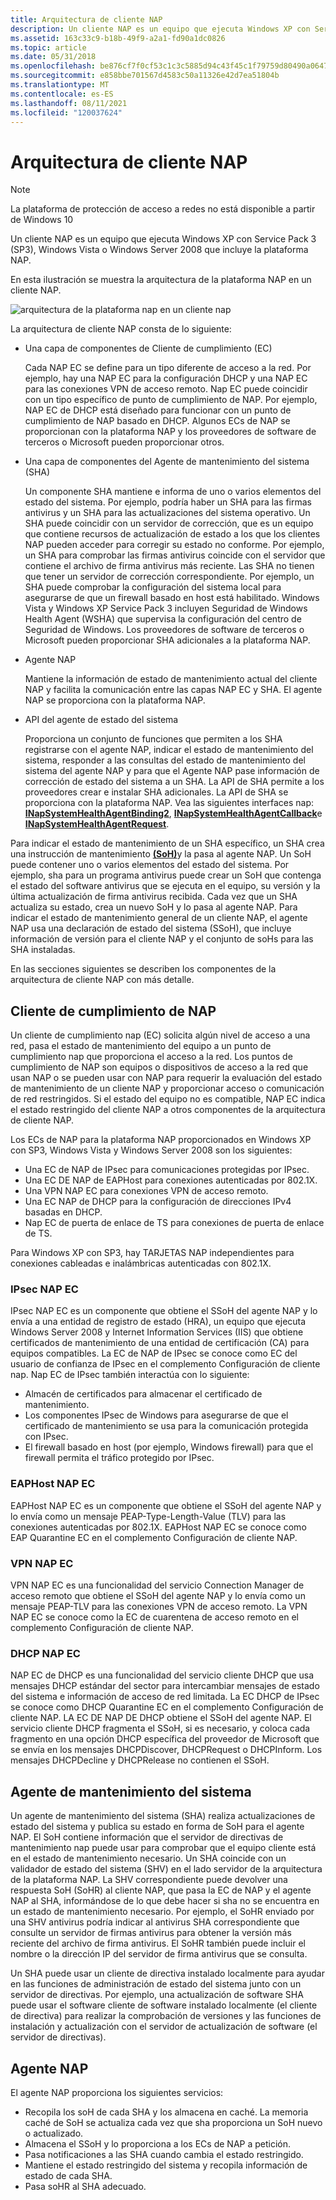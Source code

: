 ```yaml
---
title: Arquitectura de cliente NAP
description: Un cliente NAP es un equipo que ejecuta Windows XP con Service Pack 3 (SP3), Windows Vista o Windows Server 2008 que incluye la plataforma NAP.
ms.assetid: 163c33c9-b18b-49f9-a2a1-fd90a1dc0826
ms.topic: article
ms.date: 05/31/2018
ms.openlocfilehash: be876cf7f0cf53c1c3c5885d94c43f45c1f79759d80490a0647d5e7d7678fba9
ms.sourcegitcommit: e858bbe701567d4583c50a11326e42d7ea51804b
ms.translationtype: MT
ms.contentlocale: es-ES
ms.lasthandoff: 08/11/2021
ms.locfileid: "120037624"
---
```

# <a name="nap-client-architecture"></a>Arquitectura de cliente NAP

> [!Note]  
> La plataforma de protección de acceso a redes no está disponible a partir de Windows 10

 

Un cliente NAP es un equipo que ejecuta Windows XP con Service Pack 3 (SP3), Windows Vista o Windows Server 2008 que incluye la plataforma NAP.

En esta ilustración se muestra la arquitectura de la plataforma NAP en un cliente NAP.

![arquitectura de la plataforma nap en un cliente nap](images/nap-client-side-arch.png)

La arquitectura de cliente NAP consta de lo siguiente:

-   Una capa de componentes de Cliente de cumplimiento (EC)

    Cada NAP EC se define para un tipo diferente de acceso a la red. Por ejemplo, hay una NAP EC para la configuración DHCP y una NAP EC para las conexiones VPN de acceso remoto. Nap EC puede coincidir con un tipo específico de punto de cumplimiento de NAP. Por ejemplo, NAP EC de DHCP está diseñado para funcionar con un punto de cumplimiento de NAP basado en DHCP. Algunos ECs de NAP se proporcionan con la plataforma NAP y los proveedores de software de terceros o Microsoft pueden proporcionar otros.

-   Una capa de componentes del Agente de mantenimiento del sistema (SHA)

    Un componente SHA mantiene e informa de uno o varios elementos del estado del sistema. Por ejemplo, podría haber un SHA para las firmas antivirus y un SHA para las actualizaciones del sistema operativo. Un SHA puede coincidir con un servidor de corrección, que es un equipo que contiene recursos de actualización de estado a los que los clientes NAP pueden acceder para corregir su estado no conforme. Por ejemplo, un SHA para comprobar las firmas antivirus coincide con el servidor que contiene el archivo de firma antivirus más reciente. Las SHA no tienen que tener un servidor de corrección correspondiente. Por ejemplo, un SHA puede comprobar la configuración del sistema local para asegurarse de que un firewall basado en host está habilitado. Windows Vista y Windows XP Service Pack 3 incluyen Seguridad de Windows Health Agent (WSHA) que supervisa la configuración del centro de Seguridad de Windows. Los proveedores de software de terceros o Microsoft pueden proporcionar SHA adicionales a la plataforma NAP.

-   Agente NAP

    Mantiene la información de estado de mantenimiento actual del cliente NAP y facilita la comunicación entre las capas NAP EC y SHA. El agente NAP se proporciona con la plataforma NAP.

-   API del agente de estado del sistema

    Proporciona un conjunto de funciones que permiten a los SHA registrarse con el agente NAP, indicar el estado de mantenimiento del sistema, responder a las consultas del estado de mantenimiento del sistema del agente NAP y para que el Agente NAP pase información de corrección de estado del sistema a un SHA. La API de SHA permite a los proveedores crear e instalar SHA adicionales. La API de SHA se proporciona con la plataforma NAP. Vea las siguientes interfaces nap: [**INapSystemHealthAgentBinding2**](inapsystemhealthagentbinding2.md), [**INapSystemHealthAgentCallback**](inapsystemhealthagentcallback.md)e [**INapSystemHealthAgentRequest**](inapsystemhealthagentrequest.md).

Para indicar el estado de mantenimiento de un SHA específico, un SHA crea una instrucción de mantenimiento [**(SoH)**](/windows/win32/api/naptypes/ns-naptypes-soh)y la pasa al agente NAP. Un SoH puede contener uno o varios elementos del estado del sistema. Por ejemplo, sha para un programa antivirus puede crear un SoH que contenga el estado del software antivirus que se ejecuta en el equipo, su versión y la última actualización de firma antivirus recibida. Cada vez que un SHA actualiza su estado, crea un nuevo SoH y lo pasa al agente NAP. Para indicar el estado de mantenimiento general de un cliente NAP, el agente NAP usa una declaración de estado del sistema (SSoH), que incluye información de versión para el cliente NAP y el conjunto de soHs para las SHA instaladas.

En las secciones siguientes se describen los componentes de la arquitectura de cliente NAP con más detalle.

## <a name="nap-enforcement-client"></a>Cliente de cumplimiento de NAP

Un cliente de cumplimiento nap (EC) solicita algún nivel de acceso a una red, pasa el estado de mantenimiento del equipo a un punto de cumplimiento nap que proporciona el acceso a la red. Los puntos de cumplimiento de NAP son equipos o dispositivos de acceso a la red que usan NAP o se pueden usar con NAP para requerir la evaluación del estado de mantenimiento de un cliente NAP y proporcionar acceso o comunicación de red restringidos. Si el estado del equipo no es compatible, NAP EC indica el estado restringido del cliente NAP a otros componentes de la arquitectura de cliente NAP.

Los ECs de NAP para la plataforma NAP proporcionados en Windows XP con SP3, Windows Vista y Windows Server 2008 son los siguientes:

-   Una EC de NAP de IPsec para comunicaciones protegidas por IPsec.
-   Una EC DE NAP de EAPHost para conexiones autenticadas por 802.1X.
-   Una VPN NAP EC para conexiones VPN de acceso remoto.
-   Una EC NAP de DHCP para la configuración de direcciones IPv4 basadas en DHCP.
-   Nap EC de puerta de enlace de TS para conexiones de puerta de enlace de TS.

Para Windows XP con SP3, hay TARJETAS NAP independientes para conexiones cableadas e inalámbricas autenticadas con 802.1X.

### <a name="ipsec-nap-ec"></a>IPsec NAP EC

IPsec NAP EC es un componente que obtiene el SSoH del agente NAP y lo envía a una entidad de registro de estado (HRA), un equipo que ejecuta Windows Server 2008 y Internet Information Services (IIS) que obtiene certificados de mantenimiento de una entidad de certificación (CA) para equipos compatibles. La EC de NAP de IPsec se conoce como EC del usuario de confianza de IPsec en el complemento Configuración de cliente nap. Nap EC de IPsec también interactúa con lo siguiente:

-   Almacén de certificados para almacenar el certificado de mantenimiento.
-   Los componentes IPsec de Windows para asegurarse de que el certificado de mantenimiento se usa para la comunicación protegida con IPsec.
-   El firewall basado en host (por ejemplo, Windows firewall) para que el firewall permita el tráfico protegido por IPsec.

### <a name="eaphost-nap-ec"></a>EAPHost NAP EC

EAPHost NAP EC es un componente que obtiene el SSoH del agente NAP y lo envía como un mensaje PEAP-Type-Length-Value (TLV) para las conexiones autenticadas por 802.1X. EAPHost NAP EC se conoce como EAP Quarantine EC en el complemento Configuración de cliente NAP.

### <a name="vpn-nap-ec"></a>VPN NAP EC

VPN NAP EC es una funcionalidad del servicio Connection Manager de acceso remoto que obtiene el SSoH del agente NAP y lo envía como un mensaje PEAP-TLV para las conexiones VPN de acceso remoto. La VPN NAP EC se conoce como la EC de cuarentena de acceso remoto en el complemento Configuración de cliente NAP.

### <a name="dhcp-nap-ec"></a>DHCP NAP EC

NAP EC de DHCP es una funcionalidad del servicio cliente DHCP que usa mensajes DHCP estándar del sector para intercambiar mensajes de estado del sistema e información de acceso de red limitada. La EC DHCP de IPsec se conoce como DHCP Quarantine EC en el complemento Configuración de cliente NAP. LA EC DE NAP DE DHCP obtiene el SSoH del agente NAP. El servicio cliente DHCP fragmenta el SSoH, si es necesario, y coloca cada fragmento en una opción DHCP específica del proveedor de Microsoft que se envía en los mensajes DHCPDiscover, DHCPRequest o DHCPInform. Los mensajes DHCPDecline y DHCPRelease no contienen el SSoH.

## <a name="system-health-agent"></a>Agente de mantenimiento del sistema

Un agente de mantenimiento del sistema (SHA) realiza actualizaciones de estado del sistema y publica su estado en forma de SoH para el agente NAP. El SoH contiene información que el servidor de directivas de mantenimiento nap puede usar para comprobar que el equipo cliente está en el estado de mantenimiento necesario. Un SHA coincide con un validador de estado del sistema (SHV) en el lado servidor de la arquitectura de la plataforma NAP. La SHV correspondiente puede devolver una respuesta SoH (SoHR) al cliente NAP, que pasa la EC de NAP y el agente NAP al SHA, informándose de lo que debe hacer si sha no se encuentra en un estado de mantenimiento necesario. Por ejemplo, el SoHR enviado por una SHV antivirus podría indicar al antivirus SHA correspondiente que consulte un servidor de firmas antivirus para obtener la versión más reciente del archivo de firma antivirus. El SoHR también puede incluir el nombre o la dirección IP del servidor de firma antivirus que se consulta.

Un SHA puede usar un cliente de directiva instalado localmente para ayudar en las funciones de administración de estado del sistema junto con un servidor de directivas. Por ejemplo, una actualización de software SHA puede usar el software cliente de software instalado localmente (el cliente de directiva) para realizar la comprobación de versiones y las funciones de instalación y actualización con el servidor de actualización de software (el servidor de directivas).

## <a name="nap-agent"></a>Agente NAP

El agente NAP proporciona los siguientes servicios:

-   Recopila los soH de cada SHA y los almacena en caché. La memoria caché de SoH se actualiza cada vez que sha proporciona un SoH nuevo o actualizado.
-   Almacena el SSoH y lo proporciona a los ECs de NAP a petición.
-   Pasa notificaciones a las SHA cuando cambia el estado restringido.
-   Mantiene el estado restringido del sistema y recopila información de estado de cada SHA.
-   Pasa soHR al SHA adecuado.

 

 




